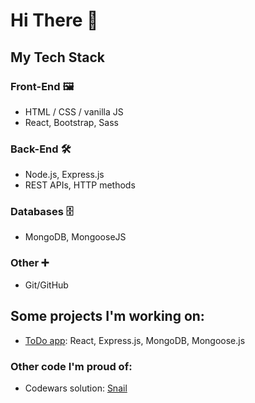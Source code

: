 # Hi There 👋

## My Tech Stack
### Front-End 🖼️
- HTML / CSS / vanilla JS
- React, Bootstrap, Sass

### Back-End 🛠️
- Node.js, Express.js
- REST APIs, HTTP methods

### Databases 🗄️
- MongoDB, MongooseJS

### Other ➕
- Git/GitHub

## Some projects I'm working on:
- [ToDo app](https://github.com/famazo93/todo_app): React, Express.js, MongoDB, Mongoose.js

### Other code I'm proud of:
- Codewars solution: [Snail](https://github.com/famazo93/codewars_snail)
